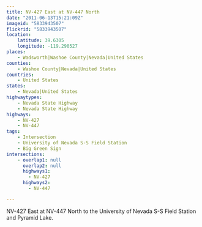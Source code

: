 ```yaml
---
title: NV-427 East at NV-447 North
date: "2011-06-13T15:21:09Z"
imageid: "5833943507"
flickrid: "5833943507"
location:
    latitude: 39.6305
    longitude: -119.290527
places:
    - Wadsworth|Washoe County|Nevada|United States
counties:
    - Washoe County|Nevada|United States
countries:
    - United States
states:
    - Nevada|United States
highwaytypes:
    - Nevada State Highway
    - Nevada State Highway
highways:
    - NV-427
    - NV-447
tags:
    - Intersection
    - University of Nevada S-S Field Station
    - Big Green Sign
intersections:
    - overlap1: null
      overlap2: null
      highways1:
        - NV-427
      highways2:
        - NV-447

---
```

NV-427 East at NV-447 North to the University of Nevada S-S Field Station and Pyramid Lake.
